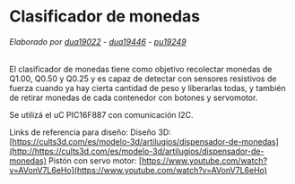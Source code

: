 # Clasificador de monedas
###### Elaborado por [dua19022](https://github.com/dua19022 "dua19022") - [dua19446](https://github.com/dua19446 "dua19446") - [pu19249](https://github.com/pu19249 "pu19249")
El clasificador de monedas tiene como objetivo recolectar monedas de Q1.00, Q0.50 y Q0.25 y es capaz de detectar con sensores resistivos de fuerza cuando ya hay cierta cantidad de peso y liberarlas todas, y también de retirar monedas de cada contenedor con botones y servomotor. 

Se utilizá el uC  PIC16F887 con comunicación I2C.

Links de referencia para diseño:
Diseño 3D: [https://cults3d.com/es/modelo-3d/artilugios/dispensador-de-monedas](http://https://cults3d.com/es/modelo-3d/artilugios/dispensador-de-monedas)
Pistón con servo motor: [https://www.youtube.com/watch?v=AVonV7L6eHo](https://www.youtube.com/watch?v=AVonV7L6eHo)
